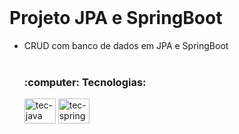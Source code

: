 </br>
<h1>Projeto JPA  e SpringBoot</h1>

<ul>
  <li>CRUD com banco de dados em JPA e SpringBoot</li> 
</br>

<div style="display: inline_block">
    <h3>:computer: <b>Tecnologias:</b></h3>
    <img alt="tec-java" height="40" width="50" title="Java" src="https://cdn.jsdelivr.net/gh/devicons/devicon/icons/java/java-original.svg">
    <img alt="tec-spring" height="40" width="50" title="SpringBoot" src="https://cdn.jsdelivr.net/gh/devicons/devicon/icons/spring/spring-original.svg">
</div>
